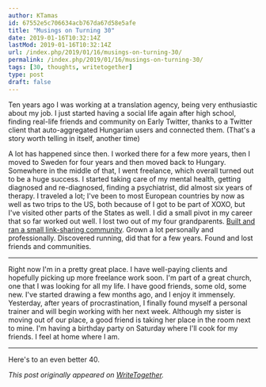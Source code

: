 ```yaml
---
author: KTamas
id: 67552e5c706634acb767da67d58e5afe
title: "Musings on Turning 30"
date: 2019-01-16T10:32:14Z
lastMod: 2019-01-16T10:32:14Z
url: /index.php/2019/01/16/musings-on-turning-30/
permalink: /index.php/2019/01/16/musings-on-turning-30/
tags: [30, thoughts, writetogether]
type: post
draft: false
---
```

Ten years ago I was working at a translation agency, being very enthusiastic about my job. I just started having a social life again after high school, finding real-life friends and community on Early Twitter, thanks to a Twitter client that auto-aggregated Hungarian users and connected them. (That's a story worth telling in itself, another time)

A lot has happened since then. I worked there for a few more years, then I moved to Sweden for four years and then moved back to Hungary. Somewhere in the middle of that, I went freelance, which overall turned out to be a huge success. I started taking care of my mental health, getting diagnosed and re-diagnosed, finding a psychiatrist, did almost six years of therapy. I traveled a lot; I've been to most European countries by now as well as two trips to the US, both because of I got to be part of XOXO, but I've visited other parts of the States as well. I did a small pivot in my career that so far worked out well. I lost two out of my four grandparents. [Built and ran a small link-sharing community](https://blog.ktamas.com/index.php/2019/01/15/in-memoriam-of-sharewood-my-own-little-content-sharing-community/). Grown a lot personally and professionally. Discovered running, did that for a few years. Found and lost friends and communities.

---

Right now I'm in a pretty great place. I have well-paying clients and hopefully picking up more freelance work soon. I'm part of a great church, one that I was looking for all my life. I have good friends, some old, some new. I've started drawing a few months ago, and I enjoy it immensely. Yesterday, after years of procrastination, I finally found myself a personal trainer and will begin working with her next week. Although my sister is moving out of our place, a good friend is taking her place in the room next to mine. I'm having a birthday party on Saturday where I'll cook for my friends. I feel at home where I am.

---

Here's to an even better 40.

*This post originally appeared on [WriteTogether](https://writetogether.space/posts/5/musings-on-turning-30).*
